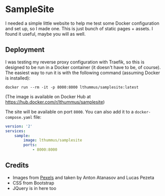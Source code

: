 # SampleSite

I needed a simple little website to help me test some Docker configuration and set up, so I made one. This is just bunch of static pages + assets. I found it useful, maybe you will as well.

## Deployment

I was testing my reverse proxy configuration with Traefik, so this is designed to be run in a Docker container (it doesn't have to be, of course). The easiest way to run it is with the following command (assuming Docker is installed):

`docker run --rm -it -p 8000:8000 lthummus/samplesite:latest`

(The image is available on Docker Hub at https://hub.docker.com/r/lthummus/samplesite)

The site will be available on port `8000`. You can also add it to a `docker-compose.yaml` file:

```yaml
version: '2'
services:
    sample:
        image: lthummus/samplesite
        ports:
            - 8000:8000
```

## Credits

* Images from [Pexels](https://www.pexels.com/) and taken by Anton Atanasov and Lucas Pezeta
* CSS from Bootstrap
* JQuery is in here too
